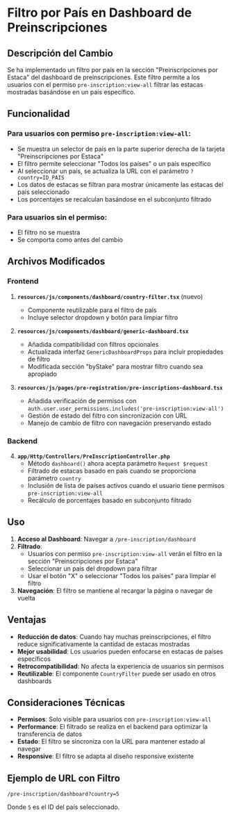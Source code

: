 # Filtro por País en Dashboard de Preinscripciones

## Descripción del Cambio

Se ha implementado un filtro por país en la sección "Preinscripciones por Estaca" del dashboard de preinscripciones. Este filtro permite a los usuarios con el permiso `pre-inscription:view-all` filtrar las estacas mostradas basándose en un país específico.

## Funcionalidad

### Para usuarios con permiso `pre-inscription:view-all`:
- Se muestra un selector de país en la parte superior derecha de la tarjeta "Preinscripciones por Estaca"
- El filtro permite seleccionar "Todos los países" o un país específico
- Al seleccionar un país, se actualiza la URL con el parámetro `?country=ID_PAIS`
- Los datos de estacas se filtran para mostrar únicamente las estacas del país seleccionado
- Los porcentajes se recalculan basándose en el subconjunto filtrado

### Para usuarios sin el permiso:
- El filtro no se muestra
- Se comporta como antes del cambio

## Archivos Modificados

### Frontend
1. **`resources/js/components/dashboard/country-filter.tsx`** (nuevo)
   - Componente reutilizable para el filtro de país
   - Incluye selector dropdown y botón para limpiar filtro

2. **`resources/js/components/dashboard/generic-dashboard.tsx`**
   - Añadida compatibilidad con filtros opcionales
   - Actualizada interfaz `GenericDashboardProps` para incluir propiedades de filtro
   - Modificada sección "byStake" para mostrar filtro cuando sea apropiado

3. **`resources/js/pages/pre-registration/pre-inscriptions-dashboard.tsx`**
   - Añadida verificación de permisos con `auth.user.user_permissions.includes('pre-inscription:view-all')`
   - Gestión de estado del filtro con sincronización con URL
   - Manejo de cambio de filtro con navegación preservando estado

### Backend
4. **`app/Http/Controllers/PreInscriptionController.php`**
   - Método `dashboard()` ahora acepta parámetro `Request $request`
   - Filtrado de estacas basado en país cuando se proporciona parámetro `country`
   - Inclusión de lista de países activos cuando el usuario tiene permisos `pre-inscription:view-all`
   - Recálculo de porcentajes basado en subconjunto filtrado

## Uso

1. **Acceso al Dashboard**: Navegar a `/pre-inscription/dashboard`
2. **Filtrado**: 
   - Usuarios con permiso `pre-inscription:view-all` verán el filtro en la sección "Preinscripciones por Estaca"
   - Seleccionar un país del dropdown para filtrar
   - Usar el botón "X" o seleccionar "Todos los países" para limpiar el filtro
3. **Navegación**: El filtro se mantiene al recargar la página o navegar de vuelta

## Ventajas

- **Reducción de datos**: Cuando hay muchas preinscripciones, el filtro reduce significativamente la cantidad de estacas mostradas
- **Mejor usabilidad**: Los usuarios pueden enfocarse en estacas de países específicos
- **Retrocompatibilidad**: No afecta la experiencia de usuarios sin permisos
- **Reutilizable**: El componente `CountryFilter` puede ser usado en otros dashboards

## Consideraciones Técnicas

- **Permisos**: Solo visible para usuarios con `pre-inscription:view-all`
- **Performance**: El filtrado se realiza en el backend para optimizar la transferencia de datos
- **Estado**: El filtro se sincroniza con la URL para mantener estado al navegar
- **Responsive**: El filtro se adapta al diseño responsive existente

## Ejemplo de URL con Filtro

```
/pre-inscription/dashboard?country=5
```

Donde `5` es el ID del país seleccionado.
